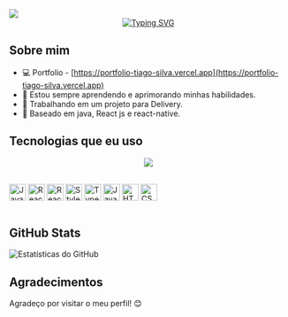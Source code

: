 <div>
  <img src="https://camo.githubusercontent.com/2b3f2e955bb7466786aae615f7a3f5a43e57f92951f0fdf3708d18e19d116ff0/68747470733a2f2f63617073756c652d72656e6465722e76657263656c2e6170702f6170693f747970653d776176696e6726636f6c6f723d336635666131266865696768743d3132302673656374696f6e3d686561646572"
    height="auto" />
</div>
<div align="center">
  <a href="https://git.io/typing-svg">
    <img src="https://readme-typing-svg.demolab.com?font=Fira+Code&pause=1000&random=false&width=435&lines=Ol%C3%A1+eu+sou+o+Tiago+Silva;Estudante+de+Engenharia+de+Software;Seja+muito+bem+vindo!!!" alt="Typing SVG" />
  </a>
</div>

## Sobre mim
- 💻 Portfolio - [https://portfolio-tiago-silva.vercel.app](https://portfolio-tiago-silva.vercel.app)
- 🌱 Estou sempre aprendendo e aprimorando minhas habilidades.
- 💼 Trabalhando em um projeto para Delivery.
- 📍 Baseado em java, React js e react-native.

## Tecnologias que eu uso

<!-- Ícones de tecnologias. Você pode encontrar esses ícones em sites como https://simpleicons.org/ -->
<p align="center">
  <a href="https://skillicons.dev">
    <img src="https://skillicons.dev/icons?i=git,github,docker,linux,androidstudio,bitbucket,css,html,javascript,java,spring,mysql,nextjs,nodejs,npm,yarn,react,styledcomponents,tauri" />
  </a>
</p>
<div style="display: inline_block"><br/>
  <img align="center" src="https://img.shields.io/badge/Java-ED8B00?style=for-the-badge&logo=openjdk&logoColor=white" alt="Java" height="30"/>
  <img align="center" src="https://img.shields.io/badge/React-20232A?style=for-the-badge&logo=react&logoColor=61DAFB" alt="React.js" height="30"/>
  <img align="center" src="https://img.shields.io/badge/React_Native-20232A?style=for-the-badge&logo=react&logoColor=61DAFB" alt="React Native" height="30"/>
  <img align="center" src="https://img.shields.io/badge/styled--components-DB7093?style=for-the-badge&logo=styled-components&logoColor=white" alt="Styled-component" height="30"/>
  <img align="center" src="https://img.shields.io/badge/TypeScript-007ACC?style=for-the-badge&logo=typescript&logoColor=white" alt="TypeScript" height="30"/>
  <img align="center" src="https://img.shields.io/badge/JavaScript-F7DF1E?style=for-the-badge&logo=javascript&logoColor=black" alt="JavaScript" height="30"/>
  <img align="center" src="https://img.shields.io/badge/HTML5-E34F26?style=for-the-badge&logo=html5&logoColor=white" alt="HTML5" height="30"/>
  <img align="center" src="https://img.shields.io/badge/CSS3-1572B6?style=for-the-badge&logo=css3&logoColor=white" alt="CSS3" height="30"/>
  <!-- Adicione mais ícones de tecnologias que você utiliza -->
</div><br/>

## GitHub Stats

<!-- Use o serviço https://github-readme-stats.vercel.app para gerar seu cartão de estatísticas do GitHub -->
![Estatísticas do GitHub](https://github-readme-stats.vercel.app/api?username=Tiago-Silva&show_icons=true&theme=dracula)

## Agradecimentos

Agradeço por visitar o meu perfil! 😊
